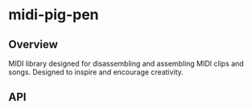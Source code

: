 # midi-pig-pen

## Overview
MIDI library designed for disassembling and assembling MIDI clips and songs. Designed to inspire and encourage creativity. 

## API
